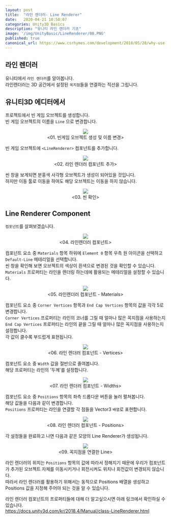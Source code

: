 ```yaml
---
layout: post
title:  "라인 렌더러- Line Renderer"
date:   2020-04-21 10:50:07
categories: Unity3D Basics
description: "유니티 라인 렌더러 기초"
image: '/img/UnityBasic/LineRenderer/08.PNG'
published: true
canonical_url: https://www.csrhymes.com/development/2018/05/28/why-use-a-static-site-generator.html
---
```

  
## 라인 렌더러<Line Renderer>  

유니티에서 `라인 렌더러`를 알아봅니다.  
라인렌더러는 3D 공간에서 설정된 `꼭지점`들을 연결하는 직선을 그립니다.
  
## 유니티3D 에디터에서  
  
프로젝트에서 빈 게임 오브젝트를 생성합니다.  
빈 게임 오브젝트의 이름을 `Line` 으로 변경합니다.  
<p align="center"><img src="/img/UnityBasic/LineRenderer/01.PNG"><br/>
<01. 빈게임 오브젝트 생성 및 이름 변경></p>  
  
빈 게임 오브젝트에 `<LineRenderer>` 컴포넌트를 추가합니다.  
<p align="center"><img src="/img/UnityBasic/LineRenderer/02.PNG"><br/>
<02. 라인 렌더러 컴포넌트 추가></p>
  
씬 창을 보게되면 분홍색 사각형 오브젝트가 생성이 되어있을 것입니다.  
하지만 이동 툴로 이동을 하여도 해당 오브젝트는 이동을 하지 않습니다.   
<p align="center"><img src="/img/UnityBasic/LineRenderer/03.PNG"><br/>
<03. 씬 확인></p>
  
## Line Renderer Component  
  
<LineRenderer> `컴포넌트`를 살펴보겠습니다.  
<p align="center"><img src="/img/UnityBasic/LineRenderer/04.PNG"><br/>
<04. 라인렌더러 컴포넌트></p>  
  
컴포넌트 요소 중 `Materials` 항목 하위에 `Element 0` 항목 우측 원 아이콘을 선택하고 `Default-Line` 메테리얼을 선택합니다.  
씬 창을 확인해 보면 오브젝트의 색상이 흰색으로 변경된 것을 확인할 수 있습니다.  
`Materials` 프로퍼티는 라인을 렌더링 하는데에 활용되는 메테리얼을 설정할 수 있습니다.  
<p align="center"><img src="/img/UnityBasic/LineRenderer/05.PNG"><br/>
<05. 라인렌더러 컴포넌트 - Materials></p>  
  
컴포넌트 요소 중 `Corner Vertices` 항목과 `End Cap Vertices` 항목의 값을 각각 5로 변경합니다.  
`Corner Vertices` 프로퍼티는 라인의 코너를 그릴 때 얼마나 많은 꼭지점을 사용하는지  
`End Cap Vertices` 프로퍼티는 라인의 끝을 그릴 때 얼마나 많은 꼭지점을 사용하는지 설정합니다.  
각 값이 클수록 부드럽게 표현됩니다.  
<p align="center"><img src="/img/UnityBasic/LineRenderer/06.PNG"><br/>
<06. 라인 렌더러 컴포넌트 - Vertices></p>  

컴포넌트 요소 중 `Width` 값을 절반으로 줄여봅니다.  
해당 프로퍼티는 라인의 '두께'를 설정합니다.  
<p align="center"><img src="/img/UnityBasic/LineRenderer/07.PNG"><br/>
  <07. 라인 렌더러 컴포넌트 - Widths></p>  

컴포넌트 요소 중 `Positions` 항목의 좌측 드롭다운 버튼을 눌러 펼쳐봅니다.  
해당 값들을 다음과 같이 변경합니다.  
`Positions` 프로퍼티는 라인을 연결할 각 점들을 Vector3 `배열`로 표현합니다.  
<p align="center"><img src="/img/UnityBasic/LineRenderer/09.PNG"><br/>
  <08. 라인 렌더러 컴포넌트 - Positions></p>  

각 설정들을 완료하고 나면 다음과 같은 모양의 Line Renderer가 생성됩니다.  
<p align="center"><img src="/img/UnityBasic/LineRenderer/08.PNG"><br/> 
  <09. 꼭지점을 연결한 Line></p>  
  
  
라인 렌더러의 위치는 `Positions` 항목의 값에 따라서 정해지기 때문에 우리가 <LineRenderer> 컴포넌트가 추가된 오브젝트 자체를 이동시키거나 회전시켜도 위치나 회전값이 변경되지 않습니다.  
따라서 라인 렌더러를 활용하기 위해서는 동적으로 Positions 배열을 생성하고 Positions 값을 지정해 주어야 되는 것을 알 수 있습니다.  
  
라인 렌더러 컴포넌트의 프로퍼티들에 대해 더 알고싶으시면 아래 링크에서 확인하실 수 있습니다.  
https://docs.unity3d.com/kr/2018.4/Manual/class-LineRenderer.html
